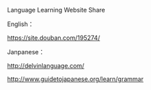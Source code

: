 Language Learning Website Share 

English：

https://site.douban.com/195274/

Janpanese：

http://delvinlanguage.com/

http://www.guidetojapanese.org/learn/grammar
